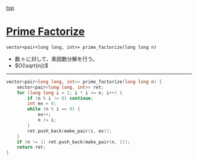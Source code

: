 [top](../lib.md)

# [Prime Factorize](./pf.cpp)

`vector<pair<long long, int>> prime_factorize(long long n)`
- 数 $n$ に対して、素因数分解を行う。
- $O(\sqrt{n})$

---

```cpp
vector<pair<long long, int>> prime_factorize(long long n) {
    vector<pair<long long, int>> ret;
    for (long long i = 2; i * i <= n; i++) {
        if (n % i != 0) continue;
        int ex = 0;
        while (n % i == 0) {
            ex++;
            n /= i;
        }
        ret.push_back(make_pair(i, ex));
    }
    if (n != 1) ret.push_back(make_pair(n, 1));
    return ret;
}

```